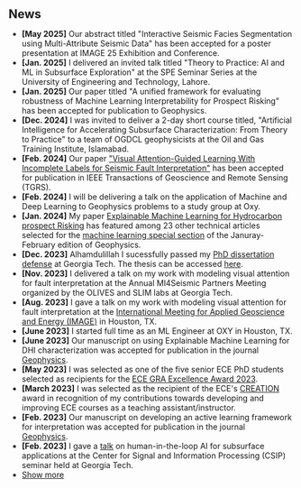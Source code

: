 <h1 id="news"></h1>

<h2 style="margin: 60px 0px 10px;">News</h2>

<ul>
<li><strong>[May 2025]</strong> Our abstract titled "Interactive Seismic Facies Segmentation using Multi-Attribute Seismic Data" has been accepted for a poster presentation at IMAGE 25 Exhibition and Conference.</li>
<li><strong>[Jan. 2025]</strong> I delivered an invited talk titled "Theory to Practice: AI and ML in Subsurface Exploration" at the SPE Seminar Series at the University of Engineering and Technology, Lahore.</li>
<li><strong>[Jan. 2025]</strong> Our paper titled "A unified framework for evaluating robustness of Machine Learning Interpretability for Prospect Risking" has been accepted for publication to Geophysics.</li>
<li><strong>[Dec. 2024]</strong> I was invited to deliver a 2-day short course titled, "Artificial Intelligence for Accelerating Subsurface Characterization: From
 Theory to Practice" to a team of OGDCL geophysicists at the Oil and Gas Training Institute, Islamabad.</li>
<li><strong>[Feb. 2024]</strong> Our paper <a href="https://ieeexplore.ieee.org/document/10449677">"Visual Attention-Guided Learning With Incomplete Labels for Seismic Fault Interpretation"</a> has been accepted for publication in IEEE Transactions of Geoscience and Remote Sensing (TGRS). </li>
<li><strong>[Feb. 2024]</strong> I will be delivering a talk on the application of Machine and Deep Learning to Geophysics problems to a study group at Oxy.</li>
<li><strong>[Jan. 2024]</strong> My paper <a href="https://library.seg.org/doi/10.1190/geo2022-0594.1">Explainable Machine Learning for Hydrocarbon prospect Risking</a> has featured among 23 other technical articles selected for the <a href="https://pubs.geoscienceworld.org/geophysics/article-abstract/doi/10.1190/geo2023-1116-spseintro.1/632016/Latest-advancements-in-machine-learning-for?redirectedFrom=fulltext">machine learning special section</a> of the Januray-February edition of Geophysics.</li>
<li><strong>[Dec. 2023]</strong> Alhamdulillah I sucessfully passed my <a href="https://grad.gatech.edu/events/phd-dissertation-defense-ahmad-mustafa">PhD dissertation defense</a> at Georgia Tech. The thesis can be accessed <a href="https://repository.gatech.edu/entities/publication/d6c87478-121e-4371-9413-af87a6cedf1d">here</a>.</li>
<li><strong>[Nov. 2023]</strong> I delivered a talk on my work with modeling visual attention for fault interpretation at the Annual Ml4Seismic Partners Meeting 
organized by the OLIVES and SLIM labs at Georgia Tech.</li>
<li><strong>[Aug. 2023]</strong> I gave a talk on my work with modeling visual attention for fault interpretation at the <a href="https://www.imageevent.org/">International Meeting for Applied Geoscience and Energy (IMAGE)</a> in Houston, TX. </li>
<li><strong>[June 2023]</strong> I started full time as an ML Engineer at OXY in Houston, TX.</li>
<li><strong>[June 2023]</strong> Our manuscript on using Explainable Machine Learning for DHI characterization was accepted for publication in the journal <a href="https://library.seg.org/doi/10.1190/geo2022-0594.1">Geophysics</a>.</li>
<li><strong>[May 2023]</strong> I was selected as one of the five senior ECE PhD students selected as recipients for the <a href="https://ece.gatech.edu/news/2023/04/eces-2023-roger-p-webb-awards-celebrates-students-faculty-and-staff">ECE GRA Excellence Award 2023</a>.</li>
<li><strong>[March 2023]</strong> I was selected as the recipient of the ECE's <a href="https://ece.gatech.edu/news/2023/07/new-graduate-fellowships-and-awards-promote-professional-development">CREATION</a> award in recognition of my contributions towards developing and improving ECE courses as a teaching assistant/instructor.</li>
<li><strong>[Feb. 2023]</strong> Our manuscript on developing an active learning framework for interpretation was accepted for publication in the journal <a href="https://library.seg.org/doi/10.1190/geo2022-0353.1">Geophysics</a>.</li>
<li><strong>[Feb. 2023]</strong> I gave a <a href="https://www.gatech.edu/event/2023/02/10/csip-seminar-enhancing-geophysics-data-interpretation-through-human-loop-framework">talk</a> on human-in-the-loop AI for subsurface applications at the Center for Signal and Information Processing (CSIP) seminar held at Georgia Tech.</li>
  
<li> <a href="javascript:toggle_vis('newsmore')">Show more</a> </li>
<div id="newsmore" style="display:none"> 
  <li><strong>[Nov. 2022]</strong> I gave talks about my work on active learning and explainable machine learning for seismic interpretation at the <a href="https://slim.gatech.edu/content/ML4Seismic-Partners-Meeting-Fall-2022"> Annual Ml4Seismic Partners Meeting</a> organized by the OLIVES and SLIM labs at Georgia Tech.</li>
<li><strong>[May 2022]</strong> I will be interning at Occidental Petroleum for summer 2022.</li>
<li><strong>[April 2022]</strong> I was selected as the recipient of ECE's Outstanding Graduate Teaching Assistant Award.</li>
<li><strong>[April 2022]</strong> I was awarded the Outstanding Online Head TA Award for ECE at the 2022 CTL Awards Ceremony.</li>
<li><strong>[Sep. 2020]</strong> I was among the top 50 applicants to be awarded the registration discount for SEG Annual Meeting (held remotely that year).</li>
<li><strong>[Jan. 2020]</strong> I was elected as the President of the SEG Student chapter at Georgia Tech in a preliminary meeting attended by Ghassan AlRegib's, Felix Hermann's, and Zhigang Peng's labs.</li>
<li><strong>[Sep. 2019]</strong> I was awarded a fully funded travel grant to attent the SEG 2019 Annual Meeting held in San Anotnio, TX.</li>
</div>

</ul>
